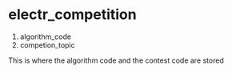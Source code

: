 # electr_competition

1. algorithm_code
2. competion_topic

This is where the algorithm code and the contest code are stored